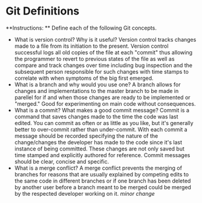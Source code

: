 # Git Definitions

**Instructions: ** Define each of the following Git concepts.

* What is version control?  Why is it useful? Version control tracks changes made to a file from its initiation to the present. Version control successful logs all old copies of the file at each "commit" thus allowing the programmer to revert to previous states of the file as well as compare and track changes over time including bug inspection and the subsequent person responsible for such changes with time stamps to correlate with when symptoms of the big first emerged. 
* What is a branch and why would you use one? A branch allows for changes and implementations to the master branch to be made in parellel for if and when those changes are ready to be implemented or "merged." Good for experimenting on main code without consequences.
* What is a commit? What makes a good commit message? Commit is a command that saves changes made to the time the code was last edited. You can commit as often or as little as you like, but it's generally better to over-commit rather than under-commit. With each commit a message should be recorded specifying the nature of the change/changes the developer has made to the code since it's last instance of being committed. These changes are not only saved but time stamped and explicitly authored for reference. Commit messages should be clear, concise and specific. 
* What is a merge conflict? A merge conflict prevents the merging of branches for reasons that are usually explained by competing edits to the same code in different branches or if one branch has been deleted by another user before a branch meant to be merged could be merged by the respected developer working on it.
*minor change*
